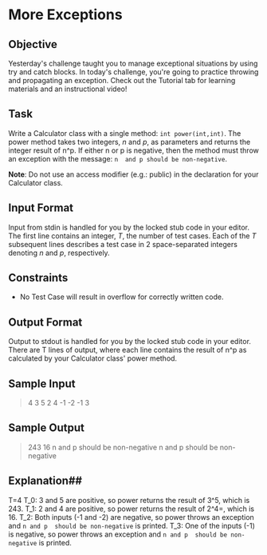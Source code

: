 # More Exceptions #

## Objective ##

Yesterday's challenge taught you to manage exceptional situations by using try and catch 
blocks. In today's challenge, you're going to practice throwing and propagating an 
exception. Check out the Tutorial tab for learning materials and an instructional video!

## Task ##

Write a Calculator class with a single method: `int power(int,int)`. The power method 
takes two integers, _n_ and _p_, as parameters and returns the integer result of n^p. If 
either n or p is negative, then the method must throw an exception with the message: `n 
and p should be non-negative`.

**Note**: Do not use an access modifier (e.g.: public) in the declaration for your 
Calculator class.

## Input Format ##

Input from stdin is handled for you by the locked stub code in your editor. The first 
line contains an integer, _T_, the number of test cases. Each of the _T_ subsequent lines 
describes a test case in 2 space-separated integers denoting _n_ and _p_, respectively.

## Constraints ##

 * No Test Case will result in overflow for correctly written code.

## Output Format ##

Output to stdout is handled for you by the locked stub code in your editor. There are T 
lines of output, where each line contains the result of n^p as calculated by your 
Calculator class' power method.

## Sample Input ##

> 4
> 3 5
> 2 4
> -1 -2
> -1 3

## Sample Output ##

> 243
> 16
> n and p should be non-negative
> n and p should be non-negative

## Explanation##

T=4
T_0: 3 and 5 are positive, so power returns the result of 3^5, which is 243. 
T_1: 2 and 4 are positive, so power returns the result of 2^4=, which is 16. 
T_2: Both inputs (-1 and -2) are negative, so power throws an exception and `n and p 
should be non-negative` is printed. 
T_3: One of the inputs (-1) is negative, so power throws an exception and `n and p 
should be non-negative` is printed.
